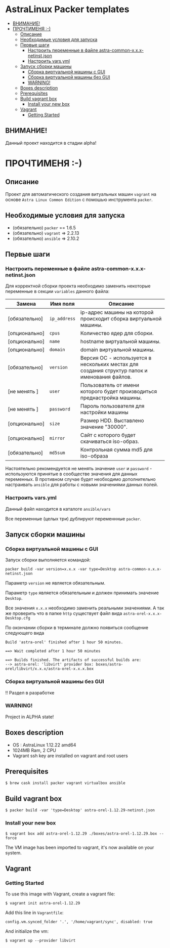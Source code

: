 # AstraLinux Packer templates

   * [ВНИМАНИЕ!](#ВНИМАНИЕ!)
   * [ПРОЧТИМЕНЯ :-)](README.md#\xD0\xBF\xD1\x80\xD0\xBE\xD1\x87\xD1\x82\xD0\xB8\xD0\xBC\xD0\xB5\xD0\xBD\xD1\x8F--)
      * [Описание](README.md#\xD0\xBE\xD0\xBF\xD0\xB8\xD1\x81\xD0\xB0\xD0\xBD\xD0\xB8\xD0\xB5)
      * [Необходимые условия для запуска](README.md#\xD0\xBD\xD0\xB5\xD0\xBE\xD0\xB1\xD1\x85\xD0\xBE\xD0\xB4\xD0\xB8\xD0\xBC\xD1\x8B\xD0\xB5-\xD1\x83\xD1\x81\xD0\xBB\xD0\xBE\xD0\xB2\xD0\xB8\xD1\x8F-\xD0\xB4\xD0\xBB\xD1\x8F-\xD0\xB7\xD0\xB0\xD0\xBF\xD1\x83\xD1\x81\xD0\xBA\xD0\xB0)
      * [Первые шаги](README.md#\xD0\xBF\xD0\xB5\xD1\x80\xD0\xB2\xD1\x8B\xD0\xB5-\xD1\x88\xD0\xB0\xD0\xB3\xD0\xB8)
         * [Настроить переменные в файле astra-common-x.x.x-netinst.json](README.md#\xD0\xBD\xD0\xB0\xD1\x81\xD1\x82\xD1\x80\xD0\xBE\xD0\xB8\xD1\x82\xD1\x8C-\xD0\xBF\xD0\xB5\xD1\x80\xD0\xB5\xD0\xBC\xD0\xB5\xD0\xBD\xD0\xBD\xD1\x8B\xD0\xB5-\xD0\xB2-\xD1\x84\xD0\xB0\xD0\xB9\xD0\xBB\xD0\xB5-astra-common-xxx-netinstjson)
         * [Настроить vars.yml](README.md#\xD0\xBD\xD0\xB0\xD1\x81\xD1\x82\xD1\x80\xD0\xBE\xD0\xB8\xD1\x82\xD1\x8C-varsyml)
      * [Запуск сборки машины](README.md#\xD0\xB7\xD0\xB0\xD0\xBF\xD1\x83\xD1\x81\xD0\xBA-\xD1\x81\xD0\xB1\xD0\xBE\xD1\x80\xD0\xBA\xD0\xB8-\xD0\xBC\xD0\xB0\xD1\x88\xD0\xB8\xD0\xBD\xD1\x8B)
         * [Сборка виртуальной машины c GUI](README.md#\xD1\x81\xD0\xB1\xD0\xBE\xD1\x80\xD0\xBA\xD0\xB0-\xD0\xB2\xD0\xB8\xD1\x80\xD1\x82\xD1\x83\xD0\xB0\xD0\xBB\xD1\x8C\xD0\xBD\xD0\xBE\xD0\xB9-\xD0\xBC\xD0\xB0\xD1\x88\xD0\xB8\xD0\xBD\xD1\x8B-c-gui)
         * [Сборка виртуальной машины без GUI](README.md#\xD1\x81\xD0\xB1\xD0\xBE\xD1\x80\xD0\xBA\xD0\xB0-\xD0\xB2\xD0\xB8\xD1\x80\xD1\x82\xD1\x83\xD0\xB0\xD0\xBB\xD1\x8C\xD0\xBD\xD0\xBE\xD0\xB9-\xD0\xBC\xD0\xB0\xD1\x88\xD0\xB8\xD0\xBD\xD1\x8B-\xD0\xB1\xD0\xB5\xD0\xB7-gui)
         * [WARNING!](README.md#warning)
      * [Boxes description](README.md#boxes-description)
      * [Prerequisites](README.md#prerequisites)
      * [Build vagrant box](README.md#build-vagrant-box)
         * [Install your new box](README.md#install-your-new-box)
      * [Vagrant](README.md#vagrant)
         * [Getting Started](README.md#getting-started)

## ВНИМАНИЕ!
Данный проект находится в стадии alpha!

# ПРОЧТИМЕНЯ :-)

## Описание
Проект для автоматического создания витуальных машин `vagrant` на основе `Astra Linux Common Edition` с помошью инструмента `packer`.

## Необходимые условия для запуска

- (обязательно) `packer` == 1.6.5
- (обязательно) `vagrant` => 2.2.13
- (обязательно) `ansible` => 2.10.2

## Первые шаги

### Настроить переменные в файле astra-common-x.x.x-netinst.json
Для корректной сборки проекта необходимо заменить некоторые переменные в секции `variables` данного файла:

 | Замена        | Имя поля     | Описание                                                                                      |
 |---------------|--------------|-----------------------------------------------------------------------------------------------|
 | [обязательно] | `ip_address` | ip-адрес машины на которой происходит сборка виртуальной машины.                              |
 | [опционально] | `cpus`       | Количество ядер для сборки.                                                                   |
 | [опционально] | `name`       | hostname виртуальной машины.                                                                  |
 | [опционально] | `domain`     | domain виртуальной машины.                                                                    |
 | [обязательно] | `version`    | Версия ОС - используется в нескольких местах для создания структур папок и именования файлов. |
 | [не менять  ] | `user`       | Пользователь от имени которого будет производиться преднастройка машины.                      |
 | [не менять  ] | `password`   | Пароль пользователя для настройки машины                                                      |
 | [опционально] | `size`       | Размер HDD. Выставлено значение "30000".                                                      |
 | [опционально] | `mirror`     | Сайт с которого будет скачиваться iso-образ.                                                  |
 | [обязательно] | `md5sum`     | Контрольная сумма md5 для iso-образа                                                          |

Настоятельно рекомендуется не менять значение `user` и `password` - используются принятые в сообществе значения для данных переменных. В противном случае будет необходимо дополнительно настраивать `ansible` для работы с новыми значениями данных полей.

### Настроить vars.yml
Данный файл находится в каталоге `ansible/vars`

Все переменные (целых три) дублируют переменнные `packer`.

## Запуск сборки машины

### Сборка виртуальной машины c GUI

Запуск сборки выполняется командой:

``` shell
packer build -var version=x.x.x -var type=Desktop astra-common-x.x.x-netinst.json
```

Параметр `version` не является обязательным.

Параметр `type` является обязательным и должен принимать значение `Desktop`.

Все значения `x.x.x` необходимо заменить реальными значениями. А так же проверить что в папке `http` существует файл вида `astra-orel-x.x.x-Desktop.cfg`

По окончании сборки в терминале должно появиться сообщение следующего вида

``` shell
Build 'astra-orel' finished after 1 hour 50 minutes.

==> Wait completed after 1 hour 50 minutes

==> Builds finished. The artifacts of successful builds are:
--> astra-orel: 'libvirt' provider box: boxes/astra-orel/libvirt/x.x.x/astra-orel-x.x.x.box
```

### Сборка виртуальной машины без GUI

!! Раздел в разработке

###
### WARNING!
Project in ALPHA state!

## Boxes description

* OS : AstraLinux 1.12.22 amd64
* 1024MB Ram, 2 CPU
* Vagrant ssh key are installed on vagrant and root users


## Prerequisites

```
$ brew cask install packer vagrant virtualbox ansible
```

## Build vagrant box

```
$ packer build -var 'type=Desktop' astra-orel-1.12.29-netinst.json
```


### Install your new box

```
$ vagrant box add astra-orel-1.12.29 ./boxes/astra-orel-1.12.29.box --force
```

The VM image has been imported to vagrant, it's now available on your system.


## Vagrant

### Getting Started

To use this image with Vagrant, create a vagrant file:

```
$ vagrant init astra-orel-1.12.29
```


Add this line in `Vagrantfile`:

```
config.vm.synced_folder '.', '/home/vagrant/sync', disabled: true
```


And initialize the vm:

```
$ vagrant up --provider libvirt
```

